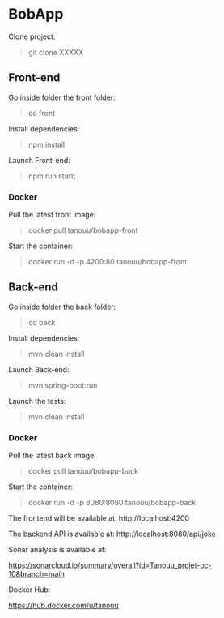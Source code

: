 # BobApp

Clone project:

> git clone XXXXX

## Front-end 

Go inside folder the front folder:

> cd front

Install dependencies:

> npm install

Launch Front-end:

> npm run start;

### Docker

Pull the latest front image:

> docker pull tanouu/bobapp-front

Start the container:

> docker run -d -p 4200:80 tanouu/bobapp-front

## Back-end

Go inside folder the back folder:

> cd back

Install dependencies:

> mvn clean install

Launch Back-end:

>  mvn spring-boot:run

Launch the tests:

> mvn clean install

### Docker

Pull the latest back image:

> docker pull tanouu/bobapp-back

Start the container:

> docker run -d -p 8080:8080 tanouu/bobapp-back

The frontend will be available at:
http://localhost:4200

The backend API is available at:
http://localhost:8080/api/joke

Sonar analysis is available at:

https://sonarcloud.io/summary/overall?id=Tanouu_projet-oc-10&branch=main

Docker Hub:

https://hub.docker.com/u/tanouu
